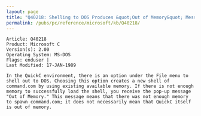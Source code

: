 ```yaml
---
layout: page
title: "Q40218: Shelling to DOS Produces &quot;Out of Memory&quot; Message"
permalink: /pubs/pc/reference/microsoft/kb/Q40218/
---
```


	Article: Q40218
	Product: Microsoft C
	Version(s): 2.00
	Operating System: MS-DOS
	Flags: enduser |
	Last Modified: 17-JAN-1989
	
	In the QuickC environment, there is an option under the File menu to
	shell out to DOS. Choosing this option creates a new shell of
	command.com by using existing available memory. If there is not enough
	memory to successfully load the shell, you receive the pop-up message
	"Out of Memory." This message means that there was not enough memory
	to spawn command.com; it does not necessarily mean that QuickC itself
	is out of memory.
